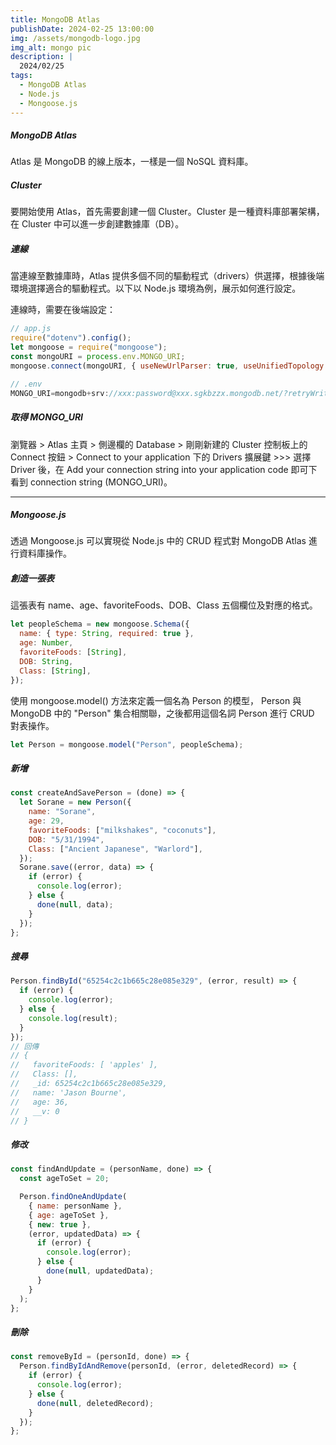 ```yaml
---
title: MongoDB Atlas
publishDate: 2024-02-25 13:00:00
img: /assets/mongodb-logo.jpg
img_alt: mongo pic
description: |
  2024/02/25
tags:
  - MongoDB Atlas
  - Node.js
  - Mongoose.js
---
```


##### MongoDB Atlas

Atlas 是 MongoDB 的線上版本，一樣是一個 NoSQL 資料庫。

##### Cluster

要開始使用 Atlas，首先需要創建一個 Cluster。Cluster 是一種資料庫部署架構，在 Cluster 中可以進一步創建數據庫（DB）。

##### 連線

當連線至數據庫時，Atlas 提供多個不同的驅動程式（drivers）供選擇，根據後端環境選擇適合的驅動程式。以下以 Node.js 環境為例，展示如何進行設定。

連線時，需要在後端設定：

```javascript
// app.js
require("dotenv").config();
let mongoose = require("mongoose");
const mongoURI = process.env.MONGO_URI;
mongoose.connect(mongoURI, { useNewUrlParser: true, useUnifiedTopology: true });
```

```javascript
// .env
MONGO_URI=mongodb+srv://xxx:password@xxx.sgkbzzx.mongodb.net/?retryWrites=true&w=majority&appName=xx
```

##### 取得 MONGO_URI

瀏覽器 > Atlas 主頁 > 側邊欄的 Database > 剛剛新建的 Cluster 控制板上的 Connect 按鈕 >
Connect to your application 下的 Drivers 擴展鍵 >>>
選擇 Driver 後，在 Add your connection string into your application code 即可下看到 connection string (MONGO_URI)。

---

##### Mongoose.js

透過 Mongoose.js 可以實現從 Node.js 中的 CRUD 程式對 MongoDB Atlas 進行資料庫操作。

##### 創造一張表

這張表有 name、age、favoriteFoods、DOB、Class 五個欄位及對應的格式。

```javascript
let peopleSchema = new mongoose.Schema({
  name: { type: String, required: true },
  age: Number,
  favoriteFoods: [String],
  DOB: String,
  Class: [String],
});
```

使用 mongoose.model() 方法來定義一個名為 Person 的模型， Person 與 MongoDB 中的 "Person" 集合相關聯，之後都用這個名詞 Person 進行 CRUD 對表操作。

```javascript
let Person = mongoose.model("Person", peopleSchema);
```

##### 新增

```javascript
const createAndSavePerson = (done) => {
  let Sorane = new Person({
    name: "Sorane",
    age: 29,
    favoriteFoods: ["milkshakes", "coconuts"],
    DOB: "5/31/1994",
    Class: ["Ancient Japanese", "Warlord"],
  });
  Sorane.save((error, data) => {
    if (error) {
      console.log(error);
    } else {
      done(null, data);
    }
  });
};
```

##### 搜尋

```javascript
Person.findById("65254c2c1b665c28e085e329", (error, result) => {
  if (error) {
    console.log(error);
  } else {
    console.log(result);
  }
});
// 回傳
// {
//   favoriteFoods: [ 'apples' ],
//   Class: [],
//   _id: 65254c2c1b665c28e085e329,
//   name: 'Jason Bourne',
//   age: 36,
//   __v: 0
// }
```

##### 修改

```javascript
const findAndUpdate = (personName, done) => {
  const ageToSet = 20;

  Person.findOneAndUpdate(
    { name: personName },
    { age: ageToSet },
    { new: true },
    (error, updatedData) => {
      if (error) {
        console.log(error);
      } else {
        done(null, updatedData);
      }
    }
  );
};
```

##### 刪除

```javascript
const removeById = (personId, done) => {
  Person.findByIdAndRemove(personId, (error, deletedRecord) => {
    if (error) {
      console.log(error);
    } else {
      done(null, deletedRecord);
    }
  });
};
```
